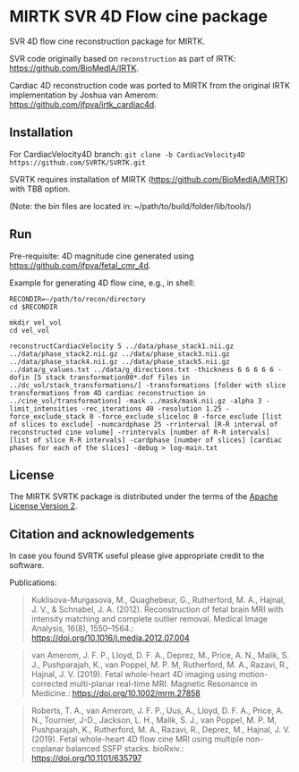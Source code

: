 
MIRTK SVR 4D Flow cine package
====================

SVR 4D flow cine reconstruction package for MIRTK.

SVR code originally based on `reconstruction` as part of IRTK: https://github.com/BioMedIA/IRTK.

Cardiac 4D reconstruction code was ported to MIRTK from the original IRTK implementation by Joshua van Amerom: https://github.com/jfpva/irtk_cardiac4d.



Installation
------------

For CardiacVelocity4D branch: `git clone -b CardiacVelocity4D https://github.com/SVRTK/SVRTK.git`

SVRTK requires installation of MIRTK (https://github.com/BioMedIA/MIRTK) with TBB option. 

(Note: the bin files are located in: ~/path/to/build/folder/lib/tools/)



Run
---

Pre-requisite: 4D magnitude cine generated using https://github.com/jfpva/fetal_cmr_4d.

Example for generating 4D flow cine, e.g., in shell: 
```shell
RECONDIR=~/path/to/recon/directory
cd $RECONDIR

mkdir vel_vol 
cd vel_vol

reconstructCardiacVelocity 5 ../data/phase_stack1.nii.gz ../data/phase_stack2.nii.gz ../data/phase_stack3.nii.gz ../data/phase_stack4.nii.gz ../data/phase_stack5.nii.gz ../data/g_values.txt ../data/g_directions.txt -thickness 6 6 6 6 6 -dofin [5 stack transformation00*.dof files in ../dc_vol/stack_transformations/] -transformations [folder with slice transformations from 4D cardiac reconstruction in ../cine_vol/transformations] -mask ../mask/mask.nii.gz -alpha 3 -limit_intensities -rec_iterations 40 -resolution 1.25 -force_exclude_stack 0 -force_exclude_sliceloc 0 -force_exclude [list of slices to exclude] -numcardphase 25 -rrinterval [R-R interval of reconstructed cine volume] -rrintervals [number of R-R intervals] [list of slice R-R intervals] -cardphase [number of slices] [cardiac phases for each of the slices] -debug > log-main.txt
```



License
-------

The MIRTK SVRTK package is distributed under the terms of the
[Apache License Version 2](http://www.apache.org/licenses/LICENSE-2.0).



Citation and acknowledgements
-----------------------------

In case you found SVRTK useful please give appropriate credit to the software.

Publications:

> Kuklisova-Murgasova, M., Quaghebeur, G., Rutherford, M. A., Hajnal, J. V., & Schnabel, J. A. (2012). Reconstruction of fetal brain MRI with intensity matching and complete outlier removal. Medical Image Analysis, 16(8), 1550–1564.: https://doi.org/10.1016/j.media.2012.07.004

> van Amerom, J. F. P., Lloyd, D. F. A., Deprez, M., Price, A. N., Malik, S. J., Pushparajah, K., van Poppel, M. P. M, Rutherford, M. A., Razavi, R., Hajnal, J. V. (2019). Fetal whole-heart 4D imaging using motion-corrected multi-planar real-time MRI. Magnetic Resonance in Medicine.: https://doi.org/10.1002/mrm.27858

> Roberts, T. A., van Amerom, J. F. P., Uus, A., Lloyd, D. F. A., Price, A. N., Tournier, J-D., Jackson, L. H., Malik, S. J., van Poppel, M. P. M, Pushparajah, K., Rutherford, M. A., Razavi, R., Deprez, M., Hajnal, J. V. (2019). Fetal whole-heart 4D flow cine MRI using multiple non-coplanar balanced SSFP stacks. bioRxiv.: https://doi.org/10.1101/635797


